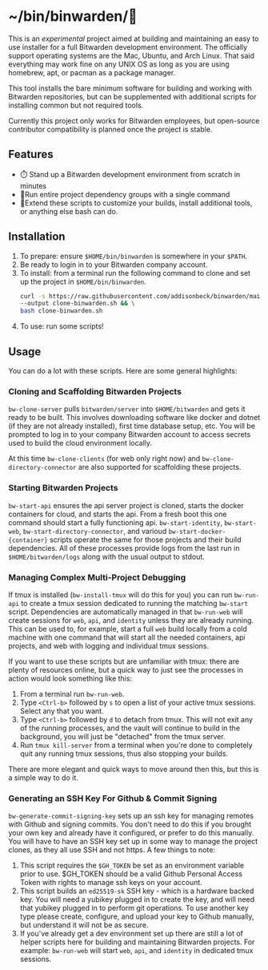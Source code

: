 # ~/bin/binwarden/🚀

This is an *experimental* project aimed at building and maintaining an easy to use installer for a full Bitwarden development environment. The officially support operating systems are the Mac, Ubuntu, and Arch Linux. That said everything may work fine on any UNIX OS as long as you are using homebrew, apt, or pacman as a package manager.

This tool installs the bare minimum software for building and working with Bitwarden repositories, but can be supplemented with additional scripts for installing common but not required tools.

Currently this project only works for Bitwarden employees, but open-source contributor compatibility is planned once the project is stable.

## Features

* ⏱️ Stand up a Bitwarden development environment from scratch in minutes
* 🐙Run entire project dependency groups with a single command
* 👷Extend these scripts to customize your builds, install additional tools, or anything else bash can do.

## Installation

1. To prepare: ensure `$HOME/bin/binwarden` is somewhere in your `$PATH`.
1. Be ready to login in to your Bitwarden company account.
1. To install: from a terminal run the following command to clone and set up the project in `$HOME/bin/binwarden`.
    ```bash
    curl -s https://raw.githubusercontent.com/addisonbeck/binwarden/main/cloners/bw-clone-binwarden \
    --output clone-binwarden.sh && \
    bash clone-binwarden.sh
    ```
1. To use: run some scripts!

## Usage

You can do a lot with these scripts. Here are some general highlights:

### Cloning and Scaffolding Bitwarden Projects

`bw-clone-server` pulls `bitwarden/server` into `$HOME/bitwarden` and gets it ready to be built. This involves downloading software like docker and dotnet (if they are not already installed), first time database setup, etc. You will be prompted to log in to your company Bitwarden account to access secrets used to build the cloud environment locally. 

At this time `bw-clone-clients` (for web only right now) and `bw-clone-directory-connector` are also supported for scaffolding these projects.

### Starting Bitwarden Projects

`bw-start-api` ensures the api server project is cloned, starts the docker containers for cloud, and starts the api. From a fresh boot this one command should start a fully functioning api. `bw-start-identity`, `bw-start-web`, `bw-start-directory-connector`, and varioud `bw-start-docker-{container}` scripts operate the same for those projects and their build dependencies. All of these processes provide logs from the last run in `$HOME/bitwarden/logs` along with the usual output to stdout.

### Managing Complex Multi-Project Debugging

If tmux is installed (`bw-install-tmux` will do this for you) you can run `bw-run-api` to create a tmux session dedicated to running the matching `bw-start` script. Dependencies are automatically managed in that `bw-run-web` will create sessions for `web`, `api`, and `identity` unless they are already running. This can be used to, for example, start a full `web` build locally from a cold machine with one command that will start all the needed containers, api projects, and web with logging and individual tmux sessions. 

If you want to use these scripts but are unfamiliar with tmux: there are plenty of resources online, but a quick way to just see the processes in action would look something like this:

1. From a terminal run `bw-run-web`.
1. Type `<Ctrl-b>` followed by `s` to open a list of your active tmux sessions. Select any that you want.
1. Type `<Ctrl-b>` followed by `d` to detach from tmux. This will not exit any of the running processes, and the vault will continue to build in the background, you will just be "detached" from the tmux server.
1. Run `tmux kill-server` from a terminal when you're done to completely quit any running tmux sessions, thus also stopping your builds.

There are more elegant and quick ways to move around then this, but this is a simple way to do it.

### Generating an SSH Key For Github & Commit Signing

`bw-generate-commit-signing-key` sets up an ssh key for managing remotes with Github and signing commits. You don't need to do this if you brought your own key and already have it configured, or prefer to do this manually. You will have to have an SSH key set up in some way to manage the project clones, as they all use SSH and not https. A few things to note:

1. This script requires the `$GH_TOKEN` be set as an environment variable prior to use. $GH_TOKEN should be a valid Github Personal Access Token with rights to manage ssh keys on your account.
1. This script builds an `ed25519-sk` SSH key - which is a hardware backed key. You will need a yubikey plugged in to create the key, and will need that yubikey plugged in to perform git operations. To use another key type please create, configure, and upload your key to Github manually, but understand it will not be as secure.
1. If you've already get a dev environment set up there are still a lot of helper scripts here for building and maintaining Bitwarden projects. For example: `bw-run-web` will start `web`, `api`, and `identity` in dedicated tmux sessions.
